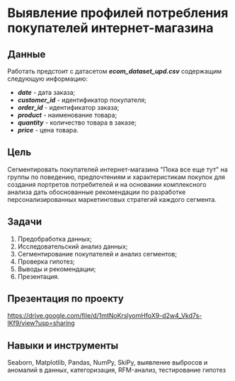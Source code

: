 # Выявление профилей потребления покупателей интернет-магазина

## Данные
Работать предстоит с датасетом ***ecom_dataset_upd.csv*** содержащим следующую информацию:
- ***date*** - дата заказа;
- ***customer_id*** - идентификатор покупателя;
- ***order_id*** - идентификатор заказа;
- ***product*** - наименование товара;
- ***quantity*** - количество товара в заказе;
- ***price*** - цена товара.

## Цель
Сегментировать покупателей интернет-магазина "Пока все еще тут" на группы по поведению, предпочтениям и характеристикам покупок для создания портретов потребителей и на основании комплексного анализа дать обоснованные рекомендации по разработке персонализированных маркетинговых стратегий каждого сегмента.

## Задачи
1. Предобработка данных;
2. Исследовательский анализ данных;
3. Сегментирование покупателей и анализ сегментов;
4. Проверка гипотез;
5. Выводы и рекомендации;
6. Презентация.

## Презентация по проекту
https://drive.google.com/file/d/1mtNoKrslyomHfoX9-d2w4_Vkd7s-lKf9/view?usp=sharing

## Навыки и инструменты
Seaborn, Matplotlib, Pandas, NumPy, SkiPy, выявление выбросов и аномалий в данных, категоризация, RFM-анализ, тестирование гипотез

